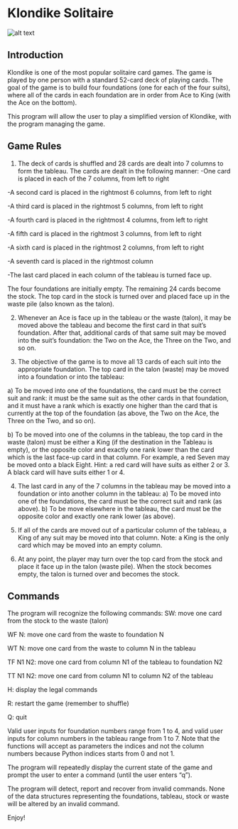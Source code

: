 # Klondike Solitaire #
![alt text](https://www.google.com/url?sa=i&url=https%3A%2F%2Fen.wikipedia.org%2Fwiki%2FKlondike_%2528solitaire%2529&psig=AOvVaw3XR0iCsMrJShx59sODyWIB&ust=1694817065255000&source=images&cd=vfe&opi=89978449&ved=0CA8QjRxqFwoTCOjO6tqTq4EDFQAAAAAdAAAAABAE)

## Introduction ##
Klondike is one of the most popular solitaire card games. The game is played by one person with a standard 52-card deck of playing cards. The goal of the game is to build four foundations (one for each of the four suits), where all of the cards in each foundation are in order from Ace to King (with the Ace on the bottom).

This program will allow the user to play a simplified version of Klondike, with the program managing the game. 

## Game Rules ##

1. The deck of cards is shuffled and 28 cards are dealt into 7 columns to form the tableau.
The cards are dealt in the following manner:
-One card is placed in each of the 7 columns, from left to right

-A second card is placed in the rightmost 6 columns, from left to right 

-A third card is placed in the rightmost 5 columns, from left to right 

-A fourth card is placed in the rightmost 4 columns, from left to right 

-A fifth card is placed in the rightmost 3 columns, from left to right

-A sixth card is placed in the rightmost 2 columns, from left to right 

-A seventh card is placed in the rightmost column

-The last card placed in each column of the tableau is turned face up.

The four foundations are initially empty. The remaining 24 cards become the stock. The top card in the stock is turned over and placed face up in the waste pile (also known as the talon).

2. Whenever an Ace is face up in the tableau or the waste (talon), it may be moved above the tableau and become the first card in that suit’s foundation. After that, additional cards of that same suit may be moved into the suit’s foundation: the Two on the Ace, the Three on the Two, and so on.

3. The objective of the game is to move all 13 cards of each suit into the appropriate foundation. The top card in the talon (waste) may be moved into a foundation or into the tableau:

a) To be moved into one of the foundations, the card must be the correct suit and rank: it must be the same suit as the other cards in that foundation, and it must have a rank which is exactly one higher than the card that is currently at the top of the foundation (as above, the Two on the Ace, the Three on the Two, and so on).

b) To be moved into one of the columns in the tableau, the top card in the waste (talon) must be either a King (if the destination in the Tableau is empty), or the opposite color and exactly one rank lower than the card which is the last face-up card in that column. For example, a red Seven may be moved onto a black Eight. Hint: a red card will have suits as either 2 or 3. A black card will have suits either 1 or 4.

4. The last card in any of the 7 columns in the tableau may be moved into a foundation or into another column in the tableau:
a) To be moved into one of the foundations, the card must be the correct suit and rank (as above).
b) To be move elsewhere in the tableau, the card must be the opposite color and exactly one rank lower (as above).

5. If all of the cards are moved out of a particular column of the tableau, a King of any suit may be moved into that column. Note: a King is the only card which may be moved into an empty column.
6. At any point, the player may turn over the top card from the stock and place it face up in the talon (waste pile). When the stock becomes empty, the talon is turned over and becomes the stock.

## Commands
The program will recognize the following commands:
SW: move one card from the stock to the waste (talon)

WF N: move one card from the waste to foundation N

WT N: move one card from the waste to column N in the tableau

TF N1 N2: move one card from column N1 of the tableau to foundation N2

TT N1 N2: move one card from column N1 to column N2 of the tableau


H: display the legal commands

R: restart the game (remember to shuffle)

Q:  quit

Valid user inputs for foundation numbers range from 1 to 4, and valid user inputs for column numbers in the tableau range from 1 to 7. Note that the functions will accept as parameters the indices and not the column numbers because Python indices starts from 0 and not 1.

The program will repeatedly display the current state of the game and prompt the user to enter a command (until the user enters “q”).

The program will detect, report and recover from invalid commands. None of the data structures representing the foundations, tableau, stock or waste will be altered by an invalid command.

Enjoy!
